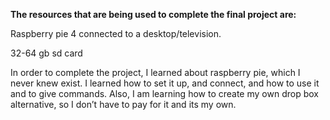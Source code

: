 **The resources that are being used to complete the final project are:**

Raspberry pie 4 connected to a desktop/television.

32-64 gb sd card

In order to complete the project, I learned about raspberry pie, which I never knew exist. I learned how to set it up, and connect, and how to use it and to give commands. Also, I am learning how to create my own drop box alternative, so I don’t have to pay for it and its my own. 